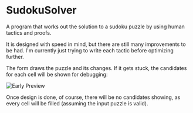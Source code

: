 # SudokuSolver

A program that works out the solution to a sudoku puzzle by using human tactics and proofs.

It is designed with speed in mind, but there are still many improvements to be had. I'm currently just trying to write each tactic before optimizing further.


The form draws the puzzle and its changes. If it gets stuck, the candidates for each cell will be shown for debugging:

![Early Preview](https://i.imgur.com/jQpsa8P.png)

Once design is done, of course, there will be no candidates showing, as every cell will be filled (assuming the input puzzle is valid).
